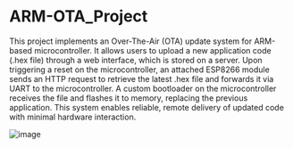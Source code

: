 # ARM-OTA_Project

This project implements an Over-The-Air (OTA) update system for ARM-based 
microcontroller. It allows users to upload a new application code (.hex file) through a web 
interface, which is stored on a server. Upon triggering a reset on the microcontroller, an 
attached ESP8266 module sends an HTTP request to retrieve the latest .hex file and 
forwards it via UART to the microcontroller. A custom bootloader on the microcontroller 
receives the file and flashes it to memory, replacing the previous application. This system 
enables reliable, remote delivery of updated code with minimal hardware interaction. 

![image](https://github.com/user-attachments/assets/a774f08d-ef8a-476e-9420-53a6d55f5a7e)
